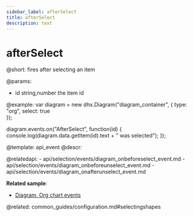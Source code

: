 ```yaml
---
sidebar_label: afterSelect
title: afterSelect
description: text
---
```


# afterSelect

@short: fires after selecting an item

@params:
- id	 	string,number 		the item id


@example:
var diagram = new dhx.Diagram("diagram_container", { 
    type: "org", 
    select: true        
});

diagram.events.on("AfterSelect", function(id) {
	console.log(diagram.data.getItem(id).text + " was selected");
});


@template:	api_event
@descr:

@relatedapi:
	- api/selection/events/diagram_onbeforeselect_event.md
	- api/selection/events/diagram_onbeforeunselect_event.md
	- api/selection/events/diagram_onafterunselect_event.md

**Related sample**:
- [Diagram. Org chart events](https://snippet.dhtmlx.com/l38pct7c)

    
@related:
	common_guides/configuration.md#selectingshapes